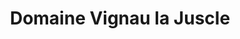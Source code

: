 ---
title: "Domaine Vignau la Juscle"
url: /aubertin/domaine-vignau-la-juscle/
shop: Spirituosen
---
